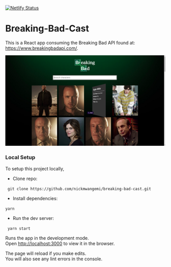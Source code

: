 [![Netlify Status](https://api.netlify.com/api/v1/badges/5f905da9-76cf-4d33-8af3-ff4049d5647f/deploy-status)](https://app.netlify.com/sites/breaking-bad-cast-nick/deploys)

# Breaking-Bad-Cast

This is a React app consuming the Breaking Bad API found at: https://www.breakingbadapi.com/.

![Breaking Bad Cast](src/img/breaking-bad.png)

### Local Setup

To setup this project locally,

- Clone repo:

` git clone https://github.com/nickmwangemi/breaking-bad-cast.git`

- Install dependencies:

`yarn `

- Run the dev server:

` yarn start`

Runs the app in the development mode.<br />
Open [http://localhost:3000](http://localhost:3000) to view it in the browser.

The page will reload if you make edits.<br />
You will also see any lint errors in the console.
